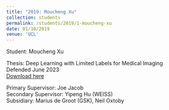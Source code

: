 ```yaml
---
title: "2019: Moucheng Xu"
collection: students
permalink: /students/2019/1-moucheng-xu
date: 01/10/2019
venue: 'UCL'
---
```

Student: Moucheng Xu

Thesis: Deep Learning with Limited Labels for Medical Imaging<br/>
Defended June 2023<br/>
[Download here](https://discovery.ucl.ac.uk/id/eprint/10173752/)

Primary Supervisor: Joe Jacob<br/>
Secondary Supervisor: Yipeng Hu (WEISS)<br/>
Subsidiary: Marius de Groot (GSK), Neil Oxtoby